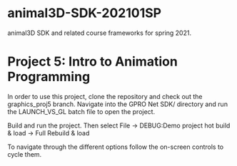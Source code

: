 # animal3D-SDK-202101SP
animal3D SDK and related course frameworks for spring 2021.

# Project 5: Intro to Animation Programming
In order to use this project, clone the repository and check out the graphics_proj5 branch. Navigate into the GPRO Net SDK/ directory and run the LAUNCH_VS_GL batch file to open the project.

Build and run the project. Then select File -> DEBUG:Demo project hot build & load -> Full Rebuild & load

To navigate through the different options follow the on-screen controls to cycle them.

